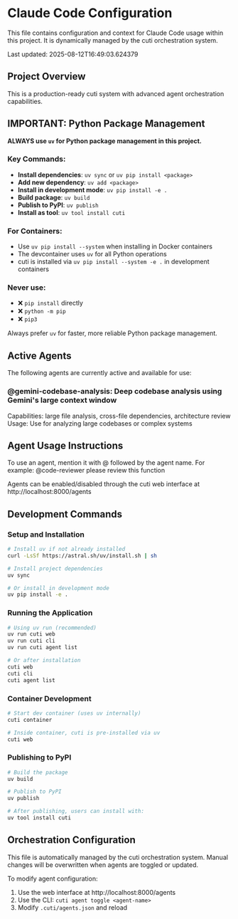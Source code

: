 # Claude Code Configuration

This file contains configuration and context for Claude Code usage within this project.
It is dynamically managed by the cuti orchestration system.

Last updated: 2025-08-12T16:49:03.624379

## Project Overview

This is a production-ready cuti system with advanced agent orchestration capabilities.

## IMPORTANT: Python Package Management

**ALWAYS use `uv` for Python package management in this project.**

### Key Commands:
- **Install dependencies**: `uv sync` or `uv pip install <package>`
- **Add new dependency**: `uv add <package>`
- **Install in development mode**: `uv pip install -e .`
- **Build package**: `uv build`
- **Publish to PyPI**: `uv publish`
- **Install as tool**: `uv tool install cuti`

### For Containers:
- Use `uv pip install --system` when installing in Docker containers
- The devcontainer uses `uv` for all Python operations
- cuti is installed via `uv pip install --system -e .` in development containers

### Never use:
- ❌ `pip install` directly
- ❌ `python -m pip`
- ❌ `pip3`

Always prefer `uv` for faster, more reliable Python package management.

## Active Agents

The following agents are currently active and available for use:

### @gemini-codebase-analysis: Deep codebase analysis using Gemini's large context window
  Capabilities: large file analysis, cross-file dependencies, architecture review
  Usage: Use for analyzing large codebases or complex systems


## Agent Usage Instructions

To use an agent, mention it with @ followed by the agent name.
For example: @code-reviewer please review this function

Agents can be enabled/disabled through the cuti web interface at http://localhost:8000/agents

## Development Commands

### Setup and Installation
```bash
# Install uv if not already installed
curl -LsSf https://astral.sh/uv/install.sh | sh

# Install project dependencies
uv sync

# Or install in development mode
uv pip install -e .
```

### Running the Application
```bash
# Using uv run (recommended)
uv run cuti web
uv run cuti cli
uv run cuti agent list

# Or after installation
cuti web
cuti cli
cuti agent list
```

### Container Development
```bash
# Start dev container (uses uv internally)
cuti container

# Inside container, cuti is pre-installed via uv
cuti web
```

### Publishing to PyPI
```bash
# Build the package
uv build

# Publish to PyPI
uv publish

# After publishing, users can install with:
uv tool install cuti
```

## Orchestration Configuration

This file is automatically managed by the cuti orchestration system.
Manual changes will be overwritten when agents are toggled or updated.

To modify agent configuration:
1. Use the web interface at http://localhost:8000/agents
2. Use the CLI: `cuti agent toggle <agent-name>`
3. Modify `.cuti/agents.json` and reload
